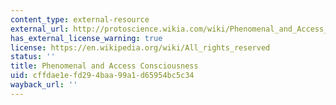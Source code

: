 ```yaml
---
content_type: external-resource
external_url: http://protoscience.wikia.com/wiki/Phenomenal_and_Access_Conciousness
has_external_license_warning: true
license: https://en.wikipedia.org/wiki/All_rights_reserved
status: ''
title: Phenomenal and Access Consciousness
uid: cffdae1e-fd29-4baa-99a1-d65954bc5c34
wayback_url: ''
---
```


